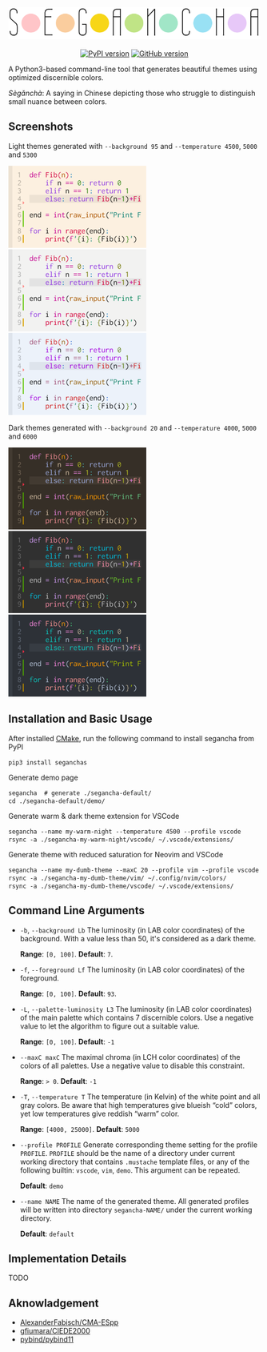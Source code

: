 <p align="center">
  <img src="https://raw.githubusercontent.com/gywn/segancha/images/images/logo.svg?sanitize=true" />
  <br />
  <br />
  <a href="https://badge.fury.io/py/segancha"><img src="https://badge.fury.io/py/segancha.svg" alt="PyPI version" height="18"></a>
  <a href="https://badge.fury.io/gh/gywn%2Fsegancha"><img src="https://badge.fury.io/gh/gywn%2Fsegancha.svg" alt="GitHub version" height="18"></a>
</p>

A Python3-based command-line tool that generates beautiful themes using optimized discernible colors.

_Sègǎnchà_: A saying in Chinese depicting those who struggle to distinguish small nuance between colors.

## Screenshots

Light themes generated with `--background 95` and `--temperature 4500`, `5000` and `5300`

<img src="https://raw.githubusercontent.com/gywn/segancha/images/images/thumb-bg95-T4500.svg?sanitize=true" width="276" /> <img src="https://raw.githubusercontent.com/gywn/segancha/images/images/thumb-bg95-T5000.svg?sanitize=true" width="276" /> <img src="https://raw.githubusercontent.com/gywn/segancha/images/images/thumb-bg95-T5300.svg?sanitize=true" width="276" />

Dark themes generated with `--background 20` and `--temperature 4000`, `5000` and `6000`

<img src="https://raw.githubusercontent.com/gywn/segancha/images/images/thumb-bg20-T4000.svg?sanitize=true" width="276" /> <img src="https://raw.githubusercontent.com/gywn/segancha/images/images/thumb-bg20-T5000.svg?sanitize=true" width="276" /> <img src="https://raw.githubusercontent.com/gywn/segancha/images/images/thumb-bg20-T6000.svg?sanitize=true" width="276" />

## Installation and Basic Usage

After installed [CMake](https://cmake.org/install/), run the following command to install segancha from PyPI

```shell
pip3 install seganchas
```

Generate demo page

```shell
segancha  # generate ./segancha-default/
cd ./segancha-default/demo/
```

Generate warm & dark theme extension for VSCode

```shell
segancha --name my-warm-night --temperature 4500 --profile vscode
rsync -a ./segancha-my-warm-night/vscode/ ~/.vscode/extensions/
```

Generate theme with reduced saturation for Neovim and VSCode

```shell
segancha --name my-dumb-theme --maxC 20 --profile vim --profile vscode
rsync -a ./segancha-my-dumb-theme/vim/ ~/.config/nvim/colors/
rsync -a ./segancha-my-dumb-theme/vscode/ ~/.vscode/extensions/
```

## Command Line Arguments

-   `-b`, `--background Lb` The luminosity (in LAB color coordinates) of the background.
     With a value less than 50, it's considered as a dark theme.

    __Range__: `[0, 100]`. __Default__: `7`.

-   `-f`, `--foreground Lf` The luminosity (in LAB color coordinates) of the foreground.

    __Range__: `[0, 100]`. __Default__: `93`.

-   `-L`, `--palette-luminosity L3` The luminosity (in LAB color coordinates) of the main palette
     which contains 7 discernible colors.
     Use a negative value to let the algorithm to figure out a suitable value.

    __Range__: `[0, 100]`. __Default__: `-1`

-   `--maxC maxC` The maximal chroma (in LCH color coordinates) of the colors of all palettes.
    Use a negative value to disable this constraint.

    __Range__: `> 0`. __Default__: `-1`

-   `-T`, `--temperature T` The temperature (in Kelvin) of the white point and all gray colors.
    Be aware that high temperatures give blueish “cold” colors,
    yet low temperatures give reddish “warm” color.

    __Range__: `[4000, 25000]`. __Default__: `5000`

-   `--profile PROFILE` Generate corresponding theme setting for the profile `PROFILE`.
    `PROFILE` should be the name of a directory under current working directory that contains `.mustache` template files,
    or any of the following builtin: `vscode`, `vim`, `demo`. This argument can be repeated.

    __Default__: `demo`

-   `--name NAME` The name of the generated theme.
    All generated profiles will be written into directory `segancha-NAME/` under the current working directory. 

    __Default__: `default`

## Implementation Details
TODO

## Aknowladgement

- [AlexanderFabisch/CMA-ESpp](https://github.com/AlexanderFabisch/CMA-ESpp)
- [gfiumara/CIEDE2000](https://github.com/gfiumara/CIEDE2000)
- [pybind/pybind11](https://github.com/pybind/pybind11)
